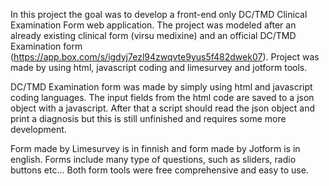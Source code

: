 In this project the goal was to develop a front-end only DC/TMD Clinical Examination Form web application. The project was modeled after an already existing clinical form (virsu medixine) and an official DC/TMD Examination form (https://app.box.com/s/igdyj7ezl94zwqvte9yus5f482dwek07). Project was made by using html, javascript coding and limesurvey and jotform tools.

DC/TMD Examination form was made by simply using html and javascript coding languages. The input fields from the html code are saved to a json object with a javascript. After that a script should read the json object and print a diagnosis but this is still unfinished and requires some more development.

Form made by Limesurvey is in finnish and form made by Jotform is in english. Forms include many type of questions, such as sliders, radio buttons etc... Both form tools were free comprehensive and easy to use. 
